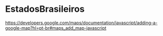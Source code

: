 # EstadosBrasileiros

https://developers.google.com/maps/documentation/javascript/adding-a-google-map?hl=pt-br#maps_add_map-javascript

